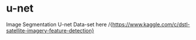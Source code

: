 # u-net
Image Segmentation U-net
Data-set here /{https://www.kaggle.com/c/dstl-satellite-imagery-feature-detection}
